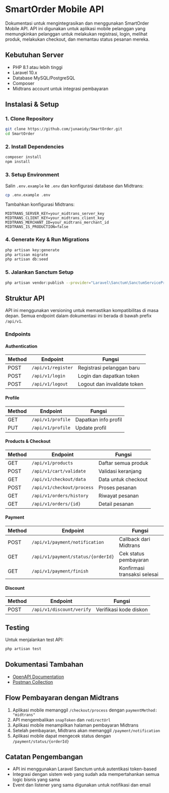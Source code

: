 # SmartOrder Mobile API

Dokumentasi untuk mengintegrasikan dan menggunakan SmartOrder Mobile API. API ini digunakan untuk aplikasi mobile pelanggan yang memungkinkan pelanggan untuk melakukan registrasi, login, melihat produk, melakukan checkout, dan memantau status pesanan mereka.

## Kebutuhan Server

- PHP 8.1 atau lebih tinggi
- Laravel 10.x
- Database MySQL/PostgreSQL
- Composer
- Midtrans account untuk integrasi pembayaran

## Instalasi & Setup

### 1. Clone Repository

```bash
git clone https://github.com/junaeidy/SmartOrder.git
cd SmartOrder
```

### 2. Install Dependencies

```bash
composer install
npm install
```

### 3. Setup Environment

Salin `.env.example` ke `.env` dan konfigurasi database dan Midtrans:

```bash
cp .env.example .env
```

Tambahkan konfigurasi Midtrans:

```
MIDTRANS_SERVER_KEY=your_midtrans_server_key
MIDTRANS_CLIENT_KEY=your_midtrans_client_key
MIDTRANS_MERCHANT_ID=your_midtrans_merchant_id
MIDTRANS_IS_PRODUCTION=false
```

### 4. Generate Key & Run Migrations

```bash
php artisan key:generate
php artisan migrate
php artisan db:seed
```

### 5. Jalankan Sanctum Setup

```bash
php artisan vendor:publish --provider="Laravel\Sanctum\SanctumServiceProvider"
```

## Struktur API

API ini menggunakan versioning untuk memastikan kompatibilitas di masa depan. Semua endpoint dalam dokumentasi ini berada di bawah prefix `/api/v1`.

### Endpoints

#### Authentication

| Method | Endpoint | Fungsi |
|--------|----------|--------|
| POST | `/api/v1/register` | Registrasi pelanggan baru |
| POST | `/api/v1/login` | Login dan dapatkan token |
| POST | `/api/v1/logout` | Logout dan invalidate token |

#### Profile

| Method | Endpoint | Fungsi |
|--------|----------|--------|
| GET | `/api/v1/profile` | Dapatkan info profil |
| PUT | `/api/v1/profile` | Update profil |

#### Products & Checkout

| Method | Endpoint | Fungsi |
|--------|----------|--------|
| GET | `/api/v1/products` | Daftar semua produk |
| POST | `/api/v1/cart/validate` | Validasi keranjang |
| GET | `/api/v1/checkout/data` | Data untuk checkout |
| POST | `/api/v1/checkout/process` | Proses pesanan |
| GET | `/api/v1/orders/history` | Riwayat pesanan |
| GET | `/api/v1/orders/{id}` | Detail pesanan |

#### Payment

| Method | Endpoint | Fungsi |
|--------|----------|--------|
| POST | `/api/v1/payment/notification` | Callback dari Midtrans |
| GET | `/api/v1/payment/status/{orderId}` | Cek status pembayaran |
| GET | `/api/v1/payment/finish` | Konfirmasi transaksi selesai |

#### Discount

| Method | Endpoint | Fungsi |
|--------|----------|--------|
| POST | `/api/v1/discount/verify` | Verifikasi kode diskon |

## Testing

Untuk menjalankan test API:

```bash
php artisan test
```

## Dokumentasi Tambahan

- [OpenAPI Documentation](docs/api/openapi.yaml)
- [Postman Collection](docs/api/postman_collection.json)

## Flow Pembayaran dengan Midtrans

1. Aplikasi mobile memanggil `/checkout/process` dengan `paymentMethod: "midtrans"`
2. API mengembalikan `snapToken` dan `redirectUrl`
3. Aplikasi mobile menampilkan halaman pembayaran Midtrans
4. Setelah pembayaran, Midtrans akan memanggil `/payment/notification` 
5. Aplikasi mobile dapat mengecek status dengan `/payment/status/{orderId}`

## Catatan Pengembangan

- API ini menggunakan Laravel Sanctum untuk autentikasi token-based
- Integrasi dengan sistem web yang sudah ada mempertahankan semua logic bisnis yang sama
- Event dan listener yang sama digunakan untuk notifikasi dan email
